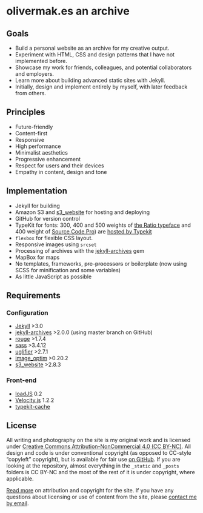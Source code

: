 # olivermak.es an archive

## Goals

- Build a personal website as an archive for my creative output.
- Experiment with HTML, CSS and design patterns that I have not implemented before.
- Showcase my work for friends, colleagues, and potential collaborators and employers.
- Learn more about building advanced static sites with Jekyll.
- Initially, design and implement entirely by myself, with later feedback from others.

## Principles

- Future-friendly
- Content-first
- Responsive
- High performance
- Minimalist aesthetics
- Progressive enhancement
- Respect for users and their devices
- Empathy in content, design and tone

## Implementation

- Jekyll for building
- Amazon S3 and [s3_website](https://github.com/laurilehmijoki/s3_website) for hosting and deploying
- GitHub for version control
- TypeKit for fonts: 300, 400 and 500 weights of [the Ratio typeface](http://cargocollective.com/pstype/Ratio) and 400 weight of [Source Code Pro](http://adobe-fonts.github.io/source-code-pro/)) are [hosted by Typekit](https://typekit.com/colophons/ojm0eig)
- `flexbox` for flexible CSS layout.
- Responsive images using `srcset`
- Processing of archives with the [jekyll-archives](https://github.com/jekyll/jekyll-archives) gem
- MapBox for maps
- No templates, frameworks, ~~pre-processors~~ or boilerplate (now using SCSS for minification and some variables)
- As little JavaScript as possible

## Requirements

### Configuration

- [Jekyll](http://jekyllrb.com) >3.0
- [jekyll-archives](https://github.com/jekyll/jekyll-archives) >2.0.0 (using master branch on GitHub)
- [rouge](https://github.com/jneen/rouge) >1.7.4
- [sass](https://github.com/sass/sass) >3.4.12
- [uglifier](https://github.com/lautis/uglifier) >2.7.1
- [image_optim](https://github.com/toy/image_optim) >0.20.2
- [s3_website](https://github.com/laurilehmijoki/s3_website) >2.8.3

### Front-end

- [loadJS](https://github.com/filamentgroup/loadJS) 0.2
- [Velocity.js](http://julian.com/research/velocity/) 1.2.2
- [typekit-cache](https://github.com/morris/typekit-cache)

## License

All writing and photography on the site is my original work and is licensed under [Creative Commons Attribution-NonCommercial 4.0 (CC BY-NC)](http://creativecommons.org/licenses/by-nc/4.0/). All design and code is under conventional copyright (as opposed to CC-style “copyleft” copyright), but is available for fair use [on GitHub](https://github.com/opattison/olivermakes). If you are looking at the repository, almost everything in the `_static` and `_posts` folders is CC BY-NC and the most of the rest of it is under copyright, where applicable.

[Read more](http://olivermak.es/about/#copyright) on attribution and copyright for the site. If you have any questions about licensing or use of content from the site, please [contact me by email](oliverpattison@gmail.com).
